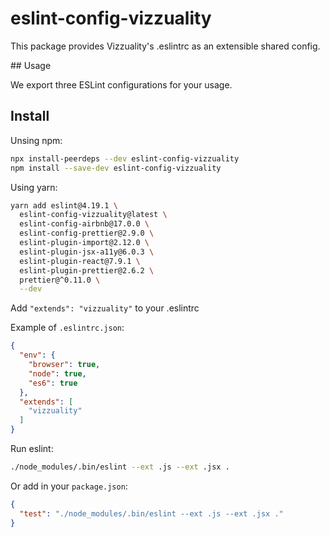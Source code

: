 # eslint-config-vizzuality

This package provides Vizzuality's .eslintrc as an extensible shared config.

## Usage

We export three ESLint configurations for your usage.

## Install

Unsing npm:

```bash
npx install-peerdeps --dev eslint-config-vizzuality
npm install --save-dev eslint-config-vizzuality
```

Using yarn:

```bash
yarn add eslint@4.19.1 \
  eslint-config-vizzuality@latest \
  eslint-config-airbnb@17.0.0 \
  eslint-config-prettier@2.9.0 \
  eslint-plugin-import@2.12.0 \
  eslint-plugin-jsx-a11y@6.0.3 \
  eslint-plugin-react@7.9.1 \
  eslint-plugin-prettier@2.6.2 \
  prettier@^0.11.0 \
  --dev
```

Add `"extends": "vizzuality"` to your .eslintrc

Example of `.eslintrc.json`:

```json
{
  "env": {
    "browser": true,
    "node": true,
    "es6": true
  },
  "extends": [
    "vizzuality"
  ]
}
```

Run eslint:

```bash
./node_modules/.bin/eslint --ext .js --ext .jsx .
```

Or add in your `package.json`:

```json
{
  "test": "./node_modules/.bin/eslint --ext .js --ext .jsx ."
}
```
